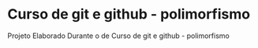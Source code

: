 # Curso de git e github - polimorfismo
Projeto Elaborado Durante o de Curso de git e github - polimorfismo
